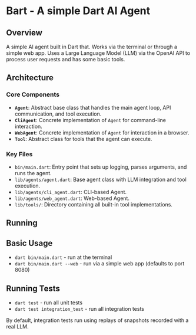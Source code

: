 # Bart - A simple Dart AI Agent

## Overview

A simple AI agent built in Dart that. Works via the terminal or through a simple web app. Uses a Large Language Model (LLM) via the OpenAI API to process user requests and has some basic tools.

## Architecture

### Core Components

- **`Agent`**: Abstract base class that handles the main agent loop, API communication, and tool execution.
- **`CliAgent`**: Concrete implementation of `Agent` for command-line interaction.
- **`WebAgent`**: Concrete implementation of `Agent` for interaction in a browser.
- **`Tool`**: Abstract class for tools that the agent can execute.

### Key Files

- `bin/main.dart`: Entry point that sets up logging, parses arguments, and runs the agent.
- `lib/agents/agent.dart`: Base agent class with LLM integration and tool execution.
- `lib/agents/cli_agent.dart`: CLI-based Agent.
- `lib/agents/web_agent.dart`: Web-based Agent.
- `lib/tools/`: Directory containing all built-in tool implementations.

## Running

## Basic Usage

- `dart bin/main.dart` - run at the terminal
- `dart bin/main.dart --web` - run via a simple web app (defaults to port 8080)

## Running Tests

- `dart test` - run all unit tests
- `dart test integration_test` - run all integration tests

By default, integration tests run using replays of snapshots recorded with a real LLM.

